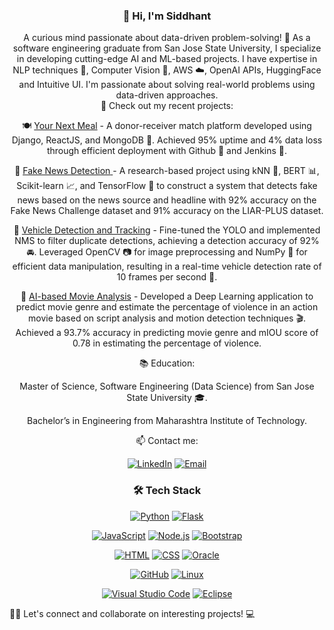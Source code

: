 <div align='center'>

  ### 👋 Hi, I'm Siddhant </div>

<div align = 'center'>A curious mind passionate about data-driven problem-solving! 🤖 As a software engineering graduate from San Jose State University, I specialize in developing cutting-edge AI and ML-based projects. I have expertise in NLP techniques 📖, Computer Vision 👀, AWS ☁️, OpenAI APIs, HuggingFace and Intuitive UI. I'm passionate about solving real-world problems using data-driven approaches.</div>


<div align="center">
  🔭 Check out my recent projects:

🍽️ <ins>Your Next Meal</ins> - A donor-receiver match platform developed using Django, ReactJS, and MongoDB 🍴. Achieved 95% uptime and 4% data loss through efficient deployment with Github 🐙 and Jenkins 🔧.

📰 <ins> [Fake News Detection](https://github.com/soumyendra98/Metamorphs) </ins> - A research-based project using kNN 🤝, BERT 📊, Scikit-learn 📈, and TensorFlow 🤖 to construct a system that detects fake news based on the news source and headline with 92% accuracy on the Fake News Challenge dataset and 91% accuracy on the LIAR-PLUS dataset.

🚗 <ins>Vehicle Detection and Tracking</ins> - Fine-tuned the YOLO and implemented NMS to filter duplicate detections, achieving a detection accuracy of 92% 🚘. Leveraged OpenCV 📷 for image preprocessing and NumPy 🧮 for efficient data manipulation, resulting in a real-time vehicle detection rate of 10 frames per second 🚦.

🎥 <ins>AI-based Movie Analysis</ins> - Developed a Deep Learning application to predict movie genre and estimate the percentage of violence in an action movie based on script analysis and motion detection techniques 🎬. Achieved a 93.7% accuracy in predicting movie genre and mIOU score of 0.78 in estimating the percentage of violence.
  </div>

<div align="center">
  📚 Education: 

Master of Science, Software Engineering (Data Science) from San Jose State University 🎓. 

Bachelor’s in Engineering from Maharashtra Institute of Technology.
</div>

<div align="center"> 
  📫 Contact me:

[![LinkedIn](https://img.shields.io/badge/-LinkedIn-blue?style=flat&logo=linkedin&logoColor=white)](https://www.linkedin.com/in/siddhant-sancheti )
[![Email](https://img.shields.io/badge/-Email-red?style=flat&logo=gmail&logoColor=white)](mailto:sanchetisiddhantk@gmail.com)

  </div>


<div align="center">

  ### 🛠 Tech Stack

[![Python](https://img.shields.io/badge/-Python-blue?style=flat&logo=python&logoColor=white)](https://www.python.org/)
[![Flask](https://img.shields.io/badge/-Flask-black?style=flat&logo=flask&logoColor=white)](https://flask.palletsprojects.com/)

</div>

<div align="center">

[![JavaScript](https://img.shields.io/badge/-JavaScript-yellow?style=flat&logo=javascript&logoColor=white)](https://developer.mozilla.org/en-US/docs/Web/JavaScript)
[![Node.js](https://img.shields.io/badge/-Node.js-green?style=flat&logo=node.js&logoColor=white)](https://nodejs.org/)
[![Bootstrap](https://img.shields.io/badge/-Bootstrap-purple?style=flat&logo=bootstrap&logoColor=white)](https://getbootstrap.com/)

</div>

<div align="center">

[![HTML](https://img.shields.io/badge/-HTML-orange?style=flat&logo=html5&logoColor=white)](https://developer.mozilla.org/en-US/docs/Web/HTML)
[![CSS](https://img.shields.io/badge/-CSS-blueviolet?style=flat&logo=css3&logoColor=white)](https://developer.mozilla.org/en-US/docs/Web/CSS)
[![Oracle](https://img.shields.io/badge/-Oracle-red?style=flat&logo=oracle&logoColor=white)](https://www.oracle.com/database/)

</div>

<div align="center">
  
[![GitHub](https://img.shields.io/badge/-GitHub-black?style=flat&logo=github&logoColor=white)](https://github.com/)
[![Linux](https://img.shields.io/badge/-Linux-lightgrey?style=flat&logo=linux&logoColor=white)](https://www.linux.org/)

</div>

<div align="center">

[![Visual Studio Code](https://img.shields.io/badge/-Visual%20Studio%20Code-blueviolet?style=flat&logo=visual-studio-code&logoColor=white)](https://code.visualstudio.com/)
[![Eclipse](https://img.shields.io/badge/-Eclipse-darkblue?style=flat&logo=eclipse&logoColor=white)](https://www.eclipse.org/)

</div>



👨‍💻 Let's connect and collaborate on interesting projects! 💻


